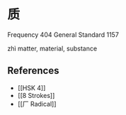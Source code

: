 # 质
Frequency 404
General Standard 1157

zhì
matter, material, substance

## References
- [[HSK 4]]
- [[8 Strokes]]
- [[厂 Radical]]